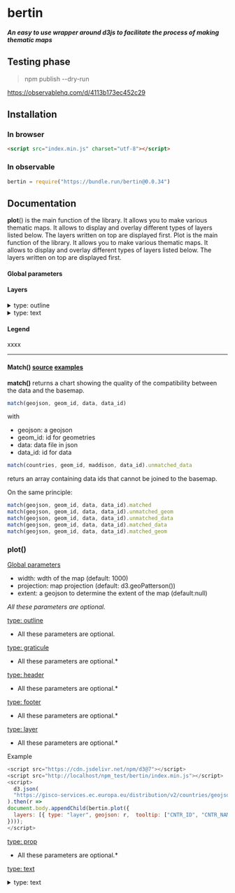 # bertin

***An easy to use wrapper around d3js to facilitate the process of making thematic maps***

## Testing phase

> npm publish --dry-run

https://observablehq.com/d/4113b173ec452c29

## Installation

### In browser

```html
<script src="index.min.js" charset="utf-8"></script>
```

### In observable

~~~js
bertin = require("https://bundle.run/bertin@0.0.34")
~~~

## Documentation

<b>plot</b>() is the main function of the library. It allows you to make various thematic maps. It allows to display and overlay different types of layers listed below. The layers written on top are displayed first.
Plot is the main function of the library. It allows you to make various thematic maps. It allows to display and overlay different types of layers listed below. The layers written on top are displayed first.

#### Global parameters

#### Layers

<details><summary>type: outline</summary>
xxxx
</details>


<details><summary>type: text</summary>
xxxx
</details>

#### Legend

xxxx

_______________


#### Match() [source]() [examples]()

**match()** returns a chart showing the quality of the compatibility between the data and the basemap.

~~~js
match(geojson, geom_id, data, data_id)
~~~

with

- geojson: a geojson
- geom_id: id for geometries
- data: data file in json
- data_id: id for data

~~~js
match(countries, geom_id, maddison, data_id).unmatched_data
~~~

returs an array containing data ids that cannot be joined to the basemap.

On the same principle:

~~~js
match(geojson, geom_id, data, data_id).matched
match(geojson, geom_id, data, data_id).unmatched_geom
match(geojson, geom_id, data, data_id).unmatched_data
match(geojson, geom_id, data, data_id).matched_data
match(geojson, geom_id, data, data_id).matched_geom
~~~


### plot()

<ins>Global parameters</ins>

- width: wdth of the map (default: 1000)
- projection: map projection (default: d3.geoPatterson())
- extent: a geojson to determine the extent of the map (default:null)

*All these parameters are optional.*

<ins>type: outline</ins>

* All these parameters are optional.

<ins>type: graticule</ins>

* All these parameters are optional.*

<ins>type: header</ins>

* All these parameters are optional.*

<ins>type: footer</ins>

* All these parameters are optional.*

<ins>type: layer</ins>

* All these parameters are optional.*

Example

~~~js
<script src="https://cdn.jsdelivr.net/npm/d3@7"></script>
<script src="http://localhost/npm_test/bertin/index.min.js"></script>
<script>
  d3.json(
  "https://gisco-services.ec.europa.eu/distribution/v2/countries/geojson/CNTR_RG_60M_2020_4326.geojson"
).then(r =>
document.body.appendChild(bertin.plot({
  layers: [{ type: "layer", geojson: r,  tooltip: ["CNTR_ID", "CNTR_NAME", ""] }]
})));
</script>
~~~

<ins>type: prop</ins>

* All these parameters are optional.*

<ins>type: text</ins>

<details><summary>type: text</summary>
<p>

position: position of the text. It can be an array with x,y coordinates. For example [100,200]. It can be also a string defining the position. "topleft", "top", "topright", "left", "middle", "right", "bottomleft", "bottom", "bottomright" (default: "topleft")

text: text to display. With the backticks, it is possible to display a text on several lines (default: "Your text here!")

fontsize: text size (default: 15)

  - margin: Margin around the text (default: 0)
- anchor: Text anchor. start, middle, end (default: "start")
- baseline: alignment baseline. "baseline", "middle", "hanging" (default:"hanging")
- fill: Text color (default: "#474342")
- stroke Stroke color (default: "none")
- frame_fill: Frame background color (default:"none")
- frame_stroke: Frame stroke color (default: "none")
- frame_strokewidth. Thickness of the frame contour (default: 1)
- frame_opacity: Frame opacity (default: 1)

Example

https://observablehq.com/d/95fcfac18b213daf

</p>
</details>
